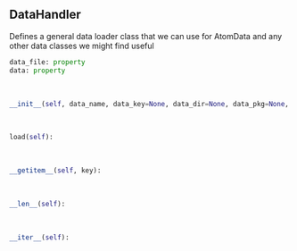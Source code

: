 ## <a id=McUtils.Data.CommonData.DataHandler>DataHandler</a>
Defines a general data loader class that we can use for AtomData and any other data classes we might find useful

```python
data_file: property
data: property
```
<a id=McUtils.Data.CommonData.DataHandler.__init__>&nbsp;</a>
```python
__init__(self, data_name, data_key=None, data_dir=None, data_pkg=None, alternate_keys=None, getter=None): 
```

<a id=McUtils.Data.CommonData.DataHandler.load>&nbsp;</a>
```python
load(self): 
```

<a id=McUtils.Data.CommonData.DataHandler.__getitem__>&nbsp;</a>
```python
__getitem__(self, key): 
```

<a id=McUtils.Data.CommonData.DataHandler.__len__>&nbsp;</a>
```python
__len__(self): 
```

<a id=McUtils.Data.CommonData.DataHandler.__iter__>&nbsp;</a>
```python
__iter__(self): 
```

